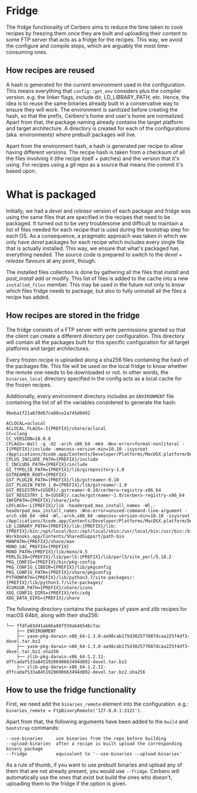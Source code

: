 # Fridge

The fridge functionality of Cerbero aims to reduce the time taken to cook
recipes by freezing them once they are built and uploading their content to some
FTP server that acts as a fridge for the recipes. This way, we avoid the
configure and compile steps, which are arguably the most time-consuming ones.

## How recipes are reused

A hash is generated for the current environment used in the configuration. This
means everything that `config::get_env` considers plus the compiler version.
e.g. the linker flags, include dir, LD_LIBRARY_PATH, etc. Hence, the idea is to
reuse the same binaries already built in a conservative way to ensure they will
work. The environment is sanitized before creating the hash, so that the prefix,
Cerbero's home and user's home are normalized. Apart from that, the package
naming already contains the target platform and target architecture. A directory
is created for each of the configurations (aka. environments) where prebuilt
packages will live.

Apart from the environment hash, a hash is generated per recipe to allow having
different versions. The recipe hash is taken from a checksum of all the files
involving it (the recipe itself + patches) and the version that it's using. For
recipes using a git repo as a source that means the commit it's based upon.

# What is packaged

Initially, we had a *devel* and *release* version of each package and fridge was
using the same files that are specified in the recipes that need to be packaged.
It turned out to be very troublesome and difficult to maintain a list of files
needed for each recipe that is used during the bootstrap step for each OS. As a
consequence, a pragmatic approach was taken in which we only have *devel*
packages for each recipe which includes every single file that is actually
installed. This way, we ensure that what's packaged has everything needed. The
source code is prepared to switch to the *devel* + *release* flavours at any
point, though.

The installed files collection is done by gathering all the files that *install*
and *post_install* add or modify. This list of files is added to the cache into
a new `installed_files` member. This may be used in the future not only to know
which files fridge needs to package, but also to fully uninstall all the files a
recipe has added.

## How recipes are stored in the fridge

The fridge consists of a FTP server with write permissions granted so that the
client can create a different directory per configuration. This directory will
contain all the packages built for this specific configuration for all target
platforms and target architectures.

Every frozen recipe is uploaded along a sha256 files containing the hash of the
packages file. This file will be used on the local fridge to know whether the
remote one needs to be downloaded or not. In other words, the `binaries_local`
directory specified in the config acts as a local cache for the frozen recipes.

Additionally, every environment directory includes an `ENVIRONMENT` file
containing the list of all the variables considered to generate the hash:

```
9beba1f21a679d67ce08ce2a745d0492

ACLOCAL=aclocal
ACLOCAL_FLAGS=-I{PREFIX}/share/aclocal
CC=clang
CC_VERSION=10.0.0
CFLAGS=-Wall -g -O2 -arch x86_64 -m64 -Wno-error=format-nonliteral -I{PREFIX}/include -mmacosx-version-min=10.10 -isysroot /Applications/Xcode.app/Contents/Developer/Platforms/MacOSX.platform/Developer/SDKs/MacOSX10.14.sdk
CPLUS_INCLUDE_PATH={PREFIX}/include
C_INCLUDE_PATH={PREFIX}/include
GI_TYPELIB_PATH={PREFIX}/lib/girepository-1.0
GSTREAMER_ROOT={PREFIX}
GST_PLUGIN_PATH={PREFIX}/lib/gstreamer-0.10
GST_PLUGIN_PATH_1_0={PREFIX}/lib/gstreamer-1.0
GST_REGISTRY={USER}/.gstreamer-0.10/cerbero-registry-x86_64
GST_REGISTRY_1_0={USER}/.cache/gstreamer-1.0/cerbero-registry-x86_64
INFOPATH={PREFIX}/share/info
LDFLAGS=-L{PREFIX}/lib -headerpad_max_install_names -Wl,-headerpad_max_install_names -Wno-error=unused-command-line-argument -arch x86_64 -m64 -Wl,-arch,x86_64 -mmacosx-version-min=10.10 -isysroot /Applications/Xcode.app/Contents/Developer/Platforms/MacOSX.platform/Developer/SDKs/MacOSX10.14.sdk
LD_LIBRARY_PATH={PREFIX}/lib:{PREFIX}/lib:{PREFIX}/bin:/opt/local/bin:/opt/local/sbin:/usr/local/bin:/usr/bin:/bin:/usr/sbin:/sbin:/usr/local/share/dotnet:~/.dotnet/tools:/Library/Frameworks/Mono.framework/Versions/Current/Commands:/Applications/Xamarin Workbooks.app/Contents/SharedSupport/path-bin
MANPATH={PREFIX}/share/man
MONO_GAC_PREFIX={PREFIX}
MONO_PATH={PREFIX}/lib/mono/4.5
PERL5LIB={PREFIX}/lib/perl5:{PREFIX}/lib/perl5/site_perl/5.18.2
PKG_CONFIG={PREFIX}/bin/pkg-config
PKG_CONFIG_LIBDIR={PREFIX}/lib/pkgconfig
PKG_CONFIG_PATH={PREFIX}/share/pkgconfig
PYTHONPATH={PREFIX}/lib/python3.7/site-packages/:{PREFIX}/lib/python3.7/site-packages/
XCURSOR_PATH={PREFIX}/share/icons
XDG_CONFIG_DIRS={PREFIX}/etc/xdg
XDG_DATA_DIRS={PREFIX}/share
```

The following directory contains the packages of yasm and zlib recipes for macOS
64bit, along with their sha256:

```
└── ffdfa03d41ab86a88f559ab46546c7ac
    ├── ENVIRONMENT
    ├── yasm-pkg-darwin-x86_64-1.3.0-aa98cab175d302577087dcaa225f4df3-devel.tar.bz2
    ├── yasm-pkg-darwin-x86_64-1.3.0-aa98cab175d302577087dcaa225f4df3-devel.tar.bz2.sha256
    ├── zlib-pkg-darwin-x86_64-1.2.11-dffcadaf533a8451920690663494d892-devel.tar.bz2
    ├── zlib-pkg-darwin-x86_64-1.2.11-dffcadaf533a8451920690663494d892-devel.tar.bz2.sha256
```

## How to use the fridge functionality

First, we need add the `binaries_remote` element into the configuration. e.g.:
`binaries_remote = FtpBinaryRemote('127.0.0.1:2121')`.

Apart from that, the following arguments have been added to the `build` and
`bootstrap` commands:

```
--use-binaries     use binaries from the repo before building
--upload-binaries  after a recipe is built upload the corresponding binary package
--fridge           equivalent to '--use-binaries --upload-binaries'
```

As a rule of thumb, if you want to use prebuilt binaries and upload any of them
that are not already present, you would use `--fridge`. Cerbero will
automatically use the ones that exist but build the ones who doesn't, uploading
them to the fridge if the option is given.

